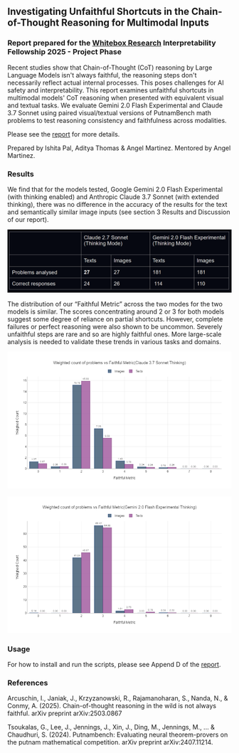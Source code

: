 ## Investigating Unfaithful Shortcuts in the Chain-of-Thought Reasoning for Multimodal Inputs


### Report prepared for the [Whitebox Research](https://www.whiteboxresearch.org/) Interpretability Fellowship 2025 - Project Phase
Recent studies show that Chain-of-Thought (CoT) reasoning by Large Language Models isn't always faithful, the reasoning steps don't necessarily reflect actual internal processes. This poses challenges for AI safety and interpretability. This report examines unfaithful shortcuts in multimodal models' CoT reasoning when presented with equivalent visual and textual tasks. We evaluate Gemini 2.0 Flash Experimental and Claude 3.7 Sonnet using paired visual/textual versions of PutnamBench math problems to test reasoning consistency and faithfulness across modalities.

Please see the [report](https://github.com/whitebox-research/c2-proving-ground-martinez-cot/blob/main/report.pdf) for more details.

Prepared by Ishita Pal, Aditya Thomas & Angel Martinez. Mentored by Angel Martinez.


### Results

We find that for the models tested, Google Gemini 2.0 Flash Experimental (with thinking enabled) and Anthropic Claude 3.7 Sonnet (with extended thinking), there was no difference in the accuracy of the results for the text and semantically similar image inputs (see section 3 Results and Discussion of our report).

![Model Performance on the Dataset](/plots/model_performance.png?raw=true "Model Performance on the Dataset") 

The distribution of our “Faithful Metric” across the two modes for the two models is similar. The scores concentrating around 2 or 3 for both models suggest some degree of reliance on partial shortcuts. However, complete failures or perfect reasoning were also shown to be uncommon. Severely unfaithful steps are rare and so are highly faithful ones. More large-scale analysis is needed to validate these trends in various tasks and domains.

![Faithful Metric - Claude](/plots/claude_unfaithfulness_plot.png?raw=true "Faithful Metric - Claude") 

![Faithful Metric - Gemini](/plots/gemini_unfaithfulness_plot.png?raw=true "Faithful Metric - Gemini") 

### Usage

For how to install and run the scripts, please see Append D of the [report](https://github.com/whitebox-research/c2-proving-ground-martinez-cot/blob/main/report.pd).


### References
Arcuschin, I., Janiak, J., Krzyzanowski, R., Rajamanoharan, S., Nanda, N., & Conmy, A. (2025). Chain-of-thought reasoning in the wild is not always faithful. arXiv preprint arXiv:2503.0867

Tsoukalas, G., Lee, J., Jennings, J., Xin, J., Ding, M., Jennings, M., ... & Chaudhuri, S. (2024). Putnambench: Evaluating neural theorem-provers on the putnam mathematical competition. arXiv preprint arXiv:2407.11214.
